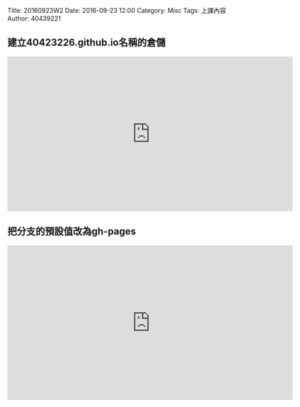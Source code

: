 Title: 20160923W2
Date: 2016-09-23 12:00
Category: Misc
Tags: 上課內容
Author: 40439221

<!-- PELICAN_END_SUMMARY -->
<h2>建立40423226.github.io名稱的倉儲</h2>
<iframe src="https://player.vimeo.com/video/190063679" width="640" height="347" frameborder="0" webkitallowfullscreen mozallowfullscreen allowfullscreen></iframe>

<h2>把分支的預設值改為gh-pages</h2>
<iframe src="https://player.vimeo.com/video/190064489" width="640" height="347" frameborder="0" webkitallowfullscreen mozallowfullscreen allowfullscreen></iframe>